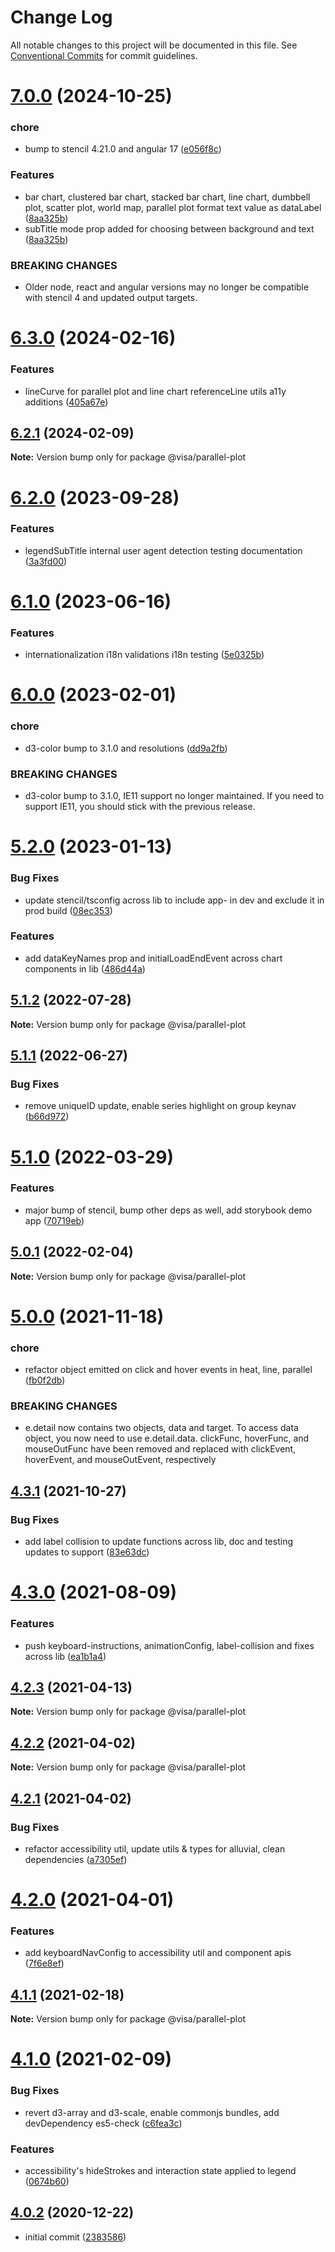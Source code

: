 # Change Log

All notable changes to this project will be documented in this file.
See [Conventional Commits](https://conventionalcommits.org) for commit guidelines.

# [7.0.0](https://github.com/visa/visa-chart-components/compare/@visa/parallel-plot@6.3.0...@visa/parallel-plot@7.0.0) (2024-10-25)

### chore

- bump to stencil 4.21.0 and angular 17 ([e056f8c](https://github.com/visa/visa-chart-components/commit/e056f8c95e59ee58ce9facbd4e57552586746f30))

### Features

- bar chart, clustered bar chart, stacked bar chart, line chart, dumbbell plot, scatter plot, world map, parallel plot format text value as dataLabel ([8aa325b](https://github.com/visa/visa-chart-components/commit/8aa325b203054b4fde80aaa6e5dc59fc209921ab))
- subTitle mode prop added for choosing between background and text ([8aa325b](https://github.com/visa/visa-chart-components/commit/8aa325b203054b4fde80aaa6e5dc59fc209921ab))

### BREAKING CHANGES

- Older node, react and angular versions may no longer be compatible with stencil 4 and updated output targets.

# [6.3.0](https://github.com/visa/visa-chart-components/compare/@visa/parallel-plot@6.2.0...@visa/parallel-plot@6.3.0) (2024-02-16)

### Features

- lineCurve for parallel plot and line chart referenceLine utils a11y additions ([405a67e](https://github.com/visa/visa-chart-components/commit/405a67ec4dd492e965abfbeae8daedb02be67ac7))

## [6.2.1](https://github.com/visa/visa-chart-components/compare/@visa/parallel-plot@6.2.0...@visa/parallel-plot@6.2.1) (2024-02-09)

**Note:** Version bump only for package @visa/parallel-plot

# [6.2.0](https://github.com/visa/visa-chart-components/compare/@visa/parallel-plot@6.1.0...@visa/parallel-plot@6.2.0) (2023-09-28)

### Features

- legendSubTitle internal user agent detection testing documentation ([3a3fd00](https://github.com/visa/visa-chart-components/commit/3a3fd003a81353561da911a6dc250e44949757cb))

# [6.1.0](https://github.com/visa/visa-chart-components/compare/@visa/parallel-plot@6.0.0...@visa/parallel-plot@6.1.0) (2023-06-16)

### Features

- internationalization i18n validations i18n testing ([5e0325b](https://github.com/visa/visa-chart-components/commit/5e0325b1c6727406d6964459afbd9ac0238e1cc6))

# [6.0.0](https://github.com/visa/visa-chart-components/compare/@visa/parallel-plot@5.2.0...@visa/parallel-plot@6.0.0) (2023-02-01)

### chore

- d3-color bump to 3.1.0 and resolutions ([dd9a2fb](https://github.com/visa/visa-chart-components/commit/dd9a2fb369c44bab6607acb5229ceb656dce5561))

### BREAKING CHANGES

- d3-color bump to 3.1.0, IE11 support no longer maintained. If you need to support IE11, you should stick with the previous release.

# [5.2.0](https://github.com/visa/visa-chart-components/compare/@visa/parallel-plot@5.1.2...@visa/parallel-plot@5.2.0) (2023-01-13)

### Bug Fixes

- update stencil/tsconfig across lib to include app- in dev and exclude it in prod build ([08ec353](https://github.com/visa/visa-chart-components/commit/08ec35339ca384994333305c82f061b0e800262b))

### Features

- add dataKeyNames prop and initialLoadEndEvent across chart components in lib ([486d44a](https://github.com/visa/visa-chart-components/commit/486d44aba0867ee28734eeae30ffbac353926dfe))

## [5.1.2](https://github.com/visa/visa-chart-components/compare/@visa/parallel-plot@5.1.1...@visa/parallel-plot@5.1.2) (2022-07-28)

**Note:** Version bump only for package @visa/parallel-plot

## [5.1.1](https://github.com/visa/visa-chart-components/compare/@visa/parallel-plot@5.1.0...@visa/parallel-plot@5.1.1) (2022-06-27)

### Bug Fixes

- remove uniqueID update, enable series highlight on group keynav ([b66d972](https://github.com/visa/visa-chart-components/commit/b66d972564907139860bc7b81fc2d35232c0d6fc))

# [5.1.0](https://github.com/visa/visa-chart-components/compare/@visa/parallel-plot@5.0.1...@visa/parallel-plot@5.1.0) (2022-03-29)

### Features

- major bump of stencil, bump other deps as well, add storybook demo app ([70719eb](https://github.com/visa/visa-chart-components/commit/70719ebc7fa59dc169bcc7fea62b238bcfab6418))

## [5.0.1](https://github.com/visa/visa-chart-components/compare/@visa/parallel-plot@5.0.0...@visa/parallel-plot@5.0.1) (2022-02-04)

**Note:** Version bump only for package @visa/parallel-plot

# [5.0.0](https://github.com/visa/visa-chart-components/compare/@visa/parallel-plot@4.3.1...@visa/parallel-plot@5.0.0) (2021-11-18)

### chore

- refactor object emitted on click and hover events in heat, line, parallel ([fb0f2db](https://github.com/visa/visa-chart-components/commit/fb0f2db67d06ca267a00ac897676fea0d2813d60))

### BREAKING CHANGES

- e.detail now contains two objects, data and target. To access data object, you now need to use e.detail.data. clickFunc, hoverFunc, and mouseOutFunc have been removed and replaced with clickEvent, hoverEvent, and mouseOutEvent, respectively

## [4.3.1](https://github.com/visa/visa-chart-components/compare/@visa/parallel-plot@4.3.0...@visa/parallel-plot@4.3.1) (2021-10-27)

### Bug Fixes

- add label collision to update functions across lib, doc and testing updates to support ([83e63dc](https://github.com/visa/visa-chart-components/commit/83e63dc352165a68aee9db4e7175fd241c13f523))

# [4.3.0](https://github.com/visa/visa-chart-components/compare/@visa/parallel-plot@4.2.3...@visa/parallel-plot@4.3.0) (2021-08-09)

### Features

- push keyboard-instructions, animationConfig, label-collision and fixes across lib ([ea1b1a4](https://github.com/visa/visa-chart-components/commit/ea1b1a478b3ea9bcf07e76551a45a9adaaacdb47))

## [4.2.3](https://github.com/visa/visa-chart-components/compare/@visa/parallel-plot@4.2.2...@visa/parallel-plot@4.2.3) (2021-04-13)

**Note:** Version bump only for package @visa/parallel-plot

## [4.2.2](https://github.com/visa/visa-chart-components/compare/@visa/parallel-plot@4.2.1...@visa/parallel-plot@4.2.2) (2021-04-02)

**Note:** Version bump only for package @visa/parallel-plot

## [4.2.1](https://github.com/visa/visa-chart-components/compare/@visa/parallel-plot@4.2.0...@visa/parallel-plot@4.2.1) (2021-04-02)

### Bug Fixes

- refactor accessibility util, update utils & types for alluvial, clean dependencies ([a7305ef](https://github.com/visa/visa-chart-components/commit/a7305ef85f8e6b17d47bfb5bfcfc307626ea8bba))

# [4.2.0](https://github.com/visa/visa-chart-components/compare/@visa/parallel-plot@4.1.0...@visa/parallel-plot@4.2.0) (2021-04-01)

### Features

- add keyboardNavConfig to accessibility util and component apis ([7f6e8ef](https://github.com/visa/visa-chart-components/commit/7f6e8efee3f3c5a865c44862a72bef498eee0289))

## [4.1.1](https://github.com/visa/visa-chart-components/compare/@visa/parallel-plot@4.1.0...@visa/parallel-plot@4.1.1) (2021-02-18)

**Note:** Version bump only for package @visa/parallel-plot

# [4.1.0](https://github.com/visa/visa-chart-components/compare/@visa/parallel-plot@4.0.2...@visa/parallel-plot@4.1.0) (2021-02-09)

### Bug Fixes

- revert d3-array and d3-scale, enable commonjs bundles, add devDependency es5-check ([c6fea3c](https://github.com/visa/visa-chart-components/commit/c6fea3c601dfc4650b52996721ead03a1b363e2b))

### Features

- accessibility's hideStrokes and interaction state applied to legend ([0674b60](https://github.com/visa/visa-chart-components/commit/0674b608e918964f9bbce2992e363bf24f9cb911))

## [4.0.2](https://github.com/visa/visa-chart-components/tree/%40visa/parallel-plot%404.0.2) (2020-12-22)

- initial commit ([2383586](https://github.com/visa/visa-chart-components/commit/238358698bb59b8f20f424eeedc7235f51e02037))
